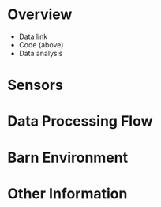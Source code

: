 # Overview

* Data link 
* Code (above)
* Data analysis

# Sensors


# Data Processing Flow


# Barn Environment


# Other Information